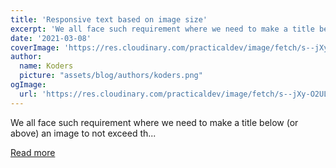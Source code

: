```yaml
---
title: 'Responsive text based on image size'
excerpt: 'We all face such requirement where we need to make a title below (or above) an image to not exceed th...'
date: '2021-03-08'
coverImage: 'https://res.cloudinary.com/practicaldev/image/fetch/s--jXy-O2UL--/c_imagga_scale,f_auto,fl_progressive,h_420,q_auto,w_1000/https://dev-to-uploads.s3.amazonaws.com/uploads/articles/a2nx9whmmtfwjkjdksrb.png'
author:
  name: Koders
  picture: "assets/blog/authors/koders.png"
ogImage:
  url: 'https://res.cloudinary.com/practicaldev/image/fetch/s--jXy-O2UL--/c_imagga_scale,f_auto,fl_progressive,h_420,q_auto,w_1000/https://dev-to-uploads.s3.amazonaws.com/uploads/articles/a2nx9whmmtfwjkjdksrb.png'
---
```


We all face such requirement where we need to make a title below (or above) an image to not exceed th...

[Read more](https://dev.to/afif/responsive-text-based-on-image-size-36n9)
